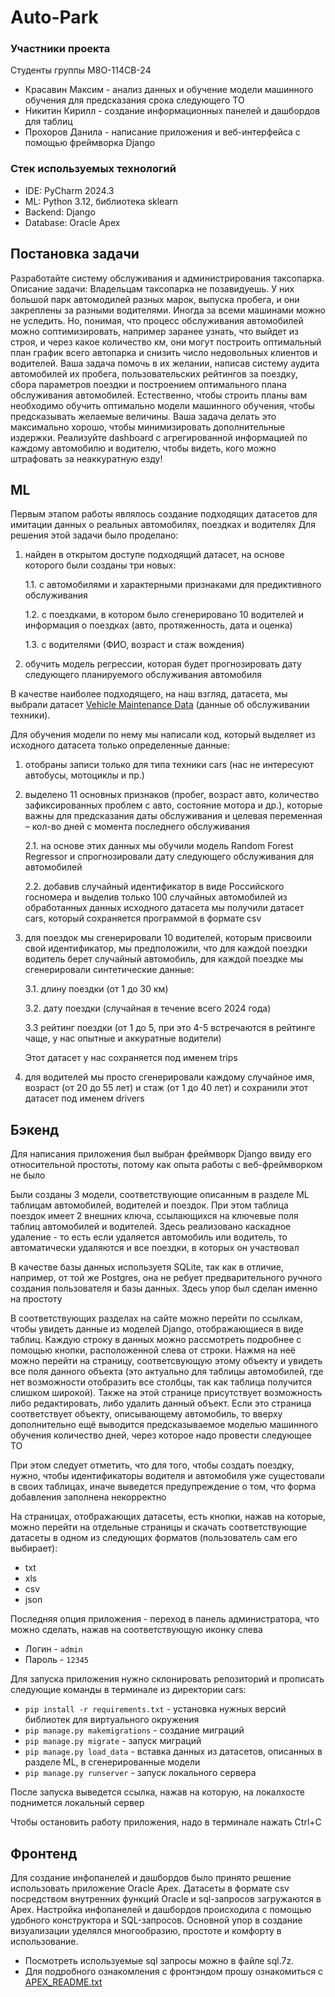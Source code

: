 # Auto-Park
### Участники проекта
Студенты группы М8О-114СВ-24
* Красавин Максим - анализ данных и обучение модели машинного обучения для предсказания срока следующего ТО
* Никитин Кирилл - создание информационных панелей и дашбордов для таблиц
* Прохоров Данила - написание приложения и веб-интерфейса с помощью фреймворка Django

### Стек используемых технологий
* IDE: PyCharm 2024.3
* ML: Python 3.12, библиотека sklearn
* Backend: Django
* Database: Oracle Apex

## Постановка задачи
Разработайте систему обслуживания и администрирования таксопарка.
Описание задачи: Владельцам таксопарка не позавидуешь. У них большой парк автомодилей разных марок, выпуска пробега, и они закреплены за разными водителями. Иногда за всеми машинами можно не уследить. Но, понимая, что процесс обслуживания автомобилей можно соптимизировать, например заранее узнать, что выйдет из строя, и через какое количество км, они могут построить оптимальный план график всего автопарка и снизить число недовольных клиентов и водителей. Ваша задача помочь в их желании, написав систему аудита автомобилей их пробега, пользовательских рейтингов за поездку, сбора параметров поездки и построением оптимального плана обслуживания автомобилей. Естественно, чтобы строить планы вам необходимо обучить оптимально модели машинного обучения, чтобы предсказывать желаемые величины. Ваша задача делать это максимально хорошо, чтобы минимизировать дополнительные издержки. Реализуйте dashboard с агрегированной информацией по каждому автомобилю и водителю, чтобы видеть, кого можно штрафовать за неаккуратную езду!
## ML
Первым этапом работы являлось создание подходящих датасетов для имитации данных о реальных автомобилях, поездках и водителях
Для решения этой задачи было проделано:
1. найден в открытом доступе подходящий датасет, на основе которого были созданы три новых: 
	
 	1.1. с автомобилями и характерными признаками для предиктивного обслуживания
	
 	1.2. с поездками, в котором было сгенерировано 10 водителей и информация о поездках (авто, протяженность, дата и оценка) 
	
 	1.3. с водителями (ФИО, возраст и стаж вождения)
2. обучить модель регрессии, которая будет прогнозировать дату следующего планируемого обслуживания автомобиля

В качестве наиболее подходящего, на наш взгляд, датасета, мы выбрали датасет [Vehicle Maintenance Data](https://www.kaggle.com/datasets/chavindudulaj/vehicle-maintenance-data) (данные об обслуживании техники).

Для обучения модели по нему мы написали код, который выделяет из исходного датасета только определенные данные:
1. отобраны записи только для типа техники cars (нас не интересуют автобусы, мотоциклы и пр.)
2. выделено 11 основных признаков (пробег, возраст авто, количество зафиксированных проблем с авто, состояние мотора и др.), которые важны для предсказания даты обслуживания и целевая переменная – кол-во дней с момента последнего обслуживания
	
 	2.1. на основе этих данных мы обучили модель Random Forest Regressor и спрогнозировали дату следующего обслуживания для автомобилей
	
 	2.2. добавив случайный идентификатор в виде Российского госномера и выделив только 100 случайных автомобилей из обработанных данных исходного датасета мы получили датасет cars, который сохраняется программой в формате csv
3. для поездок мы сгенерировали 10 водителей, которым присвоили свой идентификатор, мы предположили, что для каждой поездки водитель берет случайный автомобиль, для каждой поездке мы сгенерировали синтетические данные:
	
 	3.1. длину поездки (от 1 до 30 км)
	
 	3.2. дату поездки (случайная в течение всего 2024 года)
	
 	3.3 рейтинг поездки (от 1 до 5, при это 4-5 встречаются в рейтинге чаще, у нас опытные и аккуратные водители)

	Этот датасет у нас сохраняется под именем trips

4. для водителей мы просто сгенерировали каждому случайное имя, возраст (от 20 до 55 лет) и стаж (от 1 до 40 лет) и сохранили этот датасет под именем drivers

## Бэкенд
Для написания приложения был выбран фреймворк Django ввиду его относительной простоты, потому как опыта работы с веб-фреймворком не было

Были созданы 3 модели, соответствующие описанным в разделе ML таблицам автомобилей, водителей и поездок. При этом таблица поездок имеет 2 внешних ключа, ссылающихся на ключевые поля таблиц автомобилей и водителей. Здесь реализовано каскадное удаление - то есть если удаляется автомобиль или водитель, то автоматически удаляются и все поездки, в которых он участвовал

В качестве базы данных используетя SQLite, так как в отличие, например, от той же Postgres, она не ребует предварительного ручного создания пользователя и базы данных. Здесь упор был сделан именно на простоту

В соответствующих разделах на сайте можно перейти по ссылкам, чтобы увидеть данные из моделей Django, отображающиеся в виде таблиц. Каждую строку в данных можно рассмотреть подробнее с помощью кнопки, расположенной слева от строки. Нажмя на неё можно перейти на страницу, соответсвующую этому объекту и увидеть все поля данного объекта (это актуально для таблицы автомобилей, где нет возможности отобразить все столбцы, так как таблица получится слишком широкой). Также на этой странице присутствует возможность либо редактировать, либо удалить данный объект. Если это страница соответствует объекту, описывающему автомобиль, то вверху дополнительно ещё выводится предсказываемое моделью машинного обучения количество дней, через которое надо провести следующее ТО

При этом следует отметить, что для того, чтобы создать поездку, нужно, чтобы идентификаторы водителя и автомобиля уже сущестовали в своих таблицах, иначе выведется предупреждение о том, что форма добавления заполнена некорректно

На страницах, отображающих датасеты, есть кнопки, нажав на которые, можно перейти на отдельные страницы и скачать соответствующие датасеты в одном из следующих форматов (пользователь сам его выбирает):

- txt
- xls
- csv
- json

Последняя опция приложения - переход в панель администратора, что можно сделать, нажав на соответствующую иконку слева

- Логин - `admin`
- Пароль - `12345`

Для запуска приложения нужно склонировать репозиторий и прописать следующие команды в терминале из директории cars:

- `pip install -r requirements.txt` - установка нужных версий библиотек для виртуального окружения
- `pip manage.py makemigrations` - создание миграций
- `pip manage.py migrate` - запуск миграций
- `pip manage.py load_data` - вставка данных из датасетов, описанных в разделе ML, в сгенерированные модели
- `pip manage.py runserver` - запуск локального сервера

После запуска выведется ссылка, нажав на которую, на локалхосте поднимется локальный сервер

Чтобы остановить работу приложения, надо в терминале нажать Ctrl+C

## Фронтенд
Для создание инфопанелей и дашбордов было принято решение использовать приложение Oracle Apex.
Датасеты в формате csv посредством внутренних функций Oracle и sql-запросов загружаются в Apex.
Настройка инфопанелей и дашбордов происходила с помощью удобного конструктора и SQL-запросов.
Основной упор в создание визуализации уделялся многообразию, простоте и комфорту в использование.
- Посмотреть используемые sql запросы можно в файле sql.7z.
- Для подробного ознакомления с фронтэндом прошу ознакомиться с [APEX_README.txt](https://github.com/user-attachments/files/18365199/APEX_README.txt)
